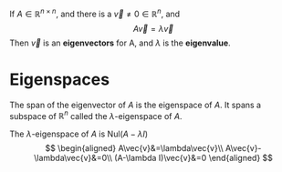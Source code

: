 If $A \in \mathbb{R}^{n \times n}$, and there is a $\vec{v} \ne 0 \in \mathbb{R}^n$, and 
$$A\vec{v}=\lambda \vec{v}$$
Then $\vec{v}$ is an **eigenvectors** for A, and $\lambda$ is the **eigenvalue**. 

# Eigenspaces
The span of the eigenvector of $A$ is the eigenspace of $A$. It spans a subspace of $\mathbb{R}^n$ called the $\lambda$-eigenspace of $A$.

The $\lambda$-eigenspace of $A$ is $\text{Nul}{(A-\lambda I)}$ 
$$
\begin{aligned}
A\vec{v}&=\lambda\vec{v}\\
A\vec{v}-\lambda\vec{v}&=0\\
(A-\lambda I)\vec{v}&=0
\end{aligned}
$$